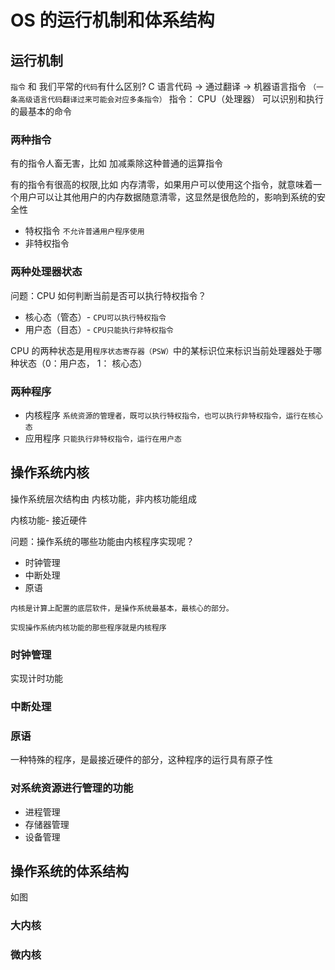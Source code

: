 # OS 的运行机制和体系结构

## 运行机制

`指令` 和 我们平常的`代码`有什么区别?
C 语言代码 -> 通过翻译 -> 机器语言指令
`（一条高级语言代码翻译过来可能会对应多条指令）`
指令： CPU（处理器） 可以识别和执行的最基本的命令

### 两种指令

有的指令人畜无害，比如 加减乘除这种普通的运算指令

有的指令有很高的权限,比如 内存清零，如果用户可以使用这个指令，就意味着一个用户可以让其他用户的内存数据随意清零，这显然是很危险的，影响到系统的安全性

- 特权指令
  `不允许普通用户程序使用`
- 非特权指令

### 两种处理器状态

问题：CPU 如何判断当前是否可以执行特权指令？

- 核心态（管态）- `CPU可以执行特权指令`
- 用户态（目态）- `CPU只能执行非特权指令`

CPU 的两种状态是用`程序状态寄存器（PSW）`中的某标识位来标识当前处理器处于哪种状态（0：用户态， 1： 核心态）

### 两种程序

- 内核程序
  `系统资源的管理者，既可以执行特权指令，也可以执行非特权指令，运行在核心态`
- 应用程序
  `只能执行非特权指令，运行在用户态`

## 操作系统内核

操作系统层次结构由 内核功能，非内核功能组成

内核功能- 接近硬件

问题：操作系统的哪些功能由内核程序实现呢？

- 时钟管理
- 中断处理
- 原语

`内核是计算上配置的底层软件，是操作系统最基本，最核心的部分。`

`实现操作系统内核功能的那些程序就是内核程序`

### 时钟管理

实现计时功能

### 中断处理

### 原语

一种特殊的程序，是最接近硬件的部分，这种程序的运行具有原子性

### 对系统资源进行管理的功能

- 进程管理
- 存储器管理
- 设备管理

## 操作系统的体系结构

如图

### 大内核

### 微内核

